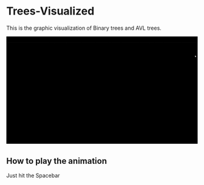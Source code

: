 # Trees-Visualized
This is the graphic visualization of Binary trees and AVL trees.

![](visualization.gif)

## How to play the animation
Just hit the Spacebar

